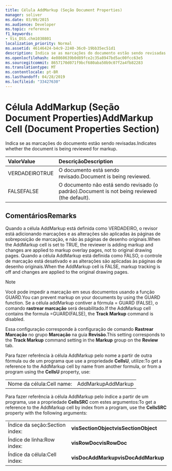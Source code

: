```yaml
---
title: Célula AddMarkup (Seção Document Properties)
manager: soliver
ms.date: 03/09/2015
ms.audience: Developer
ms.topic: reference
f1_keywords:
- Vis_DSS.chm1030801
localization_priority: Normal
ms.assetid: 46146424-b4c9-2240-36c0-19bb35ec51d1
description: Indica se as marcações do documento estão sendo revisadas.
ms.openlocfilehash: 4e0860639b0d89fce2c35a8947bd5ac00fcc63e5
ms.sourcegitcommit: 8657170d071f9bcf680aba50b9c07f2a4fb82283
ms.translationtype: MT
ms.contentlocale: pt-BR
ms.lasthandoff: 04/28/2019
ms.locfileid: "33427630"
---
```

# <a name="addmarkup-cell-document-properties-section"></a><span data-ttu-id="dd4e4-103">Célula AddMarkup (Seção Document Properties)</span><span class="sxs-lookup"><span data-stu-id="dd4e4-103">AddMarkup Cell (Document Properties Section)</span></span>

<span data-ttu-id="dd4e4-104">Indica se as marcações do documento estão sendo revisadas.</span><span class="sxs-lookup"><span data-stu-id="dd4e4-104">Indicates whether the document is being reviewed for markup.</span></span>
  
|<span data-ttu-id="dd4e4-105">**Valor**</span><span class="sxs-lookup"><span data-stu-id="dd4e4-105">**Value**</span></span>|<span data-ttu-id="dd4e4-106">**Descrição**</span><span class="sxs-lookup"><span data-stu-id="dd4e4-106">**Description**</span></span>|
|:-----|:-----|
|<span data-ttu-id="dd4e4-107">VERDADEIRO</span><span class="sxs-lookup"><span data-stu-id="dd4e4-107">TRUE</span></span>  <br/> |<span data-ttu-id="dd4e4-108">O documento está sendo revisado.</span><span class="sxs-lookup"><span data-stu-id="dd4e4-108">Document is being reviewed.</span></span>  <br/> |
|<span data-ttu-id="dd4e4-109">FALSE</span><span class="sxs-lookup"><span data-stu-id="dd4e4-109">FALSE</span></span>  <br/> |<span data-ttu-id="dd4e4-110">O documento não está sendo revisado (o padrão).</span><span class="sxs-lookup"><span data-stu-id="dd4e4-110">Document is not being reviewed (the default).</span></span>  <br/> |
   
## <a name="remarks"></a><span data-ttu-id="dd4e4-111">Comentários</span><span class="sxs-lookup"><span data-stu-id="dd4e4-111">Remarks</span></span>

<span data-ttu-id="dd4e4-112">Quando a célula AddMarkup está definida como VERDADEIRO, o revisor está adicionando marcações e as alterações são aplicadas às páginas de sobreposição de marcação, e não às páginas de desenho originais.</span><span class="sxs-lookup"><span data-stu-id="dd4e4-112">When the AddMarkup cell is set to TRUE, the reviewer is adding markup and changes are applied to markup overlay pages, not to original drawing pages.</span></span> <span data-ttu-id="dd4e4-113">Quando a célula AddMarkup está definida como FALSO, o controle de marcação está desativado e as alterações são aplicadas às páginas de desenho originais.</span><span class="sxs-lookup"><span data-stu-id="dd4e4-113">When the AddMarkup cell is FALSE, markup tracking is off and changes are applied to the original drawing pages.</span></span>
  
> [!NOTE]
> <span data-ttu-id="dd4e4-114">Você pode impedir a marcação em seus documentos usando a função GUARD.</span><span class="sxs-lookup"><span data-stu-id="dd4e4-114">You can prevent markup on your documents by using the GUARD function.</span></span> <span data-ttu-id="dd4e4-115">Se a célula addMarkup contiver a fórmula = GUARD (FALSE), o comando **rastrear marcação** será desabilitado.</span><span class="sxs-lookup"><span data-stu-id="dd4e4-115">If the AddMarkup cell contains the formula =GUARD(FALSE), the **Track Markup** command is disabled.</span></span> 
  
<span data-ttu-id="dd4e4-116">Essa configuração corresponde à configuração de comando **Rastrear Marcação** no grupo **Marcação** na guia **Revisão**.</span><span class="sxs-lookup"><span data-stu-id="dd4e4-116">This setting corresponds to the **Track Markup** command setting in the **Markup** group on the **Review** tab.</span></span> 
  
<span data-ttu-id="dd4e4-117">Para fazer referência à célula AddMarkup pelo nome a partir de outra fórmula ou de um programa que use a propriedade **CellsU**, utilize:</span><span class="sxs-lookup"><span data-stu-id="dd4e4-117">To get a reference to the AddMarkup cell by name from another formula, or from a program using the **CellsU** property, use:</span></span> 
  
|||
|:-----|:-----|
|<span data-ttu-id="dd4e4-118">Nome da célula:</span><span class="sxs-lookup"><span data-stu-id="dd4e4-118">Cell name:</span></span>  <br/> |<span data-ttu-id="dd4e4-119">AddMarkup</span><span class="sxs-lookup"><span data-stu-id="dd4e4-119">AddMarkup</span></span>  <br/> |
   
<span data-ttu-id="dd4e4-120">Para fazer referência à célula AddMarkup pelo índice a partir de um programa, use a propriedade **CellsSRC** com estes argumentos:</span><span class="sxs-lookup"><span data-stu-id="dd4e4-120">To get a reference to the AddMarkup cell by index from a program, use the **CellsSRC** property with the following arguments:</span></span> 
  
|||
|:-----|:-----|
|<span data-ttu-id="dd4e4-121">Índice da seção:</span><span class="sxs-lookup"><span data-stu-id="dd4e4-121">Section index:</span></span>  <br/> |<span data-ttu-id="dd4e4-122">**visSectionObject**</span><span class="sxs-lookup"><span data-stu-id="dd4e4-122">**visSectionObject**</span></span> <br/> |
|<span data-ttu-id="dd4e4-123">Índice de linha:</span><span class="sxs-lookup"><span data-stu-id="dd4e4-123">Row index:</span></span>  <br/> |<span data-ttu-id="dd4e4-124">**visRowDoc**</span><span class="sxs-lookup"><span data-stu-id="dd4e4-124">**visRowDoc**</span></span> <br/> |
|<span data-ttu-id="dd4e4-125">Índice da célula:</span><span class="sxs-lookup"><span data-stu-id="dd4e4-125">Cell index:</span></span>  <br/> |<span data-ttu-id="dd4e4-126">**visDocAddMarkup**</span><span class="sxs-lookup"><span data-stu-id="dd4e4-126">**visDocAddMarkup**</span></span> <br/> |
   

